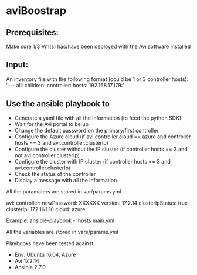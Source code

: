 # aviBoostrap
## Prerequisites:
Make sure 1/3 Vm(s) has/have been deployed with the Avi software installed

## Input:
An inventory file with the following format (could be 1 or 3 controller hosts):
'---
all:
  children:
    controller:
      hosts:
        192.168.17.179:'

## Use the ansible playbook to
- Generate a yaml file with all the information (to feed the python SDK)
- Wait for the Avi portal to be up
- Change the default password on the primary/first controller
- Configure the Azure cloud (if avi.controller.cloud == azure and controller hosts == 3 and avi.controller.clusterIp)
- Configure the cluster without the IP cluster (if controller hosts == 3 and not avi.controller.clusterIp)
- Configure the cluster with IP cluster (if controller hosts == 3 and avi.controller.clusterIp)
- Check the status of the controller
- Display a message with all the information

All the paramaters are stored in var/params.yml

avi:
  controller:
    newPassword: XXXXXX
    version: 17.2.14
    clusterIpStatus: true
    clusterIp: 172.16.1.10
    cloud: azure

Example:
ansible-playbook -i hosts main.yml

All the variables are stored in vars/params.yml

Playbooks have been tested against:
- Env: Ubuntu 16.04, Azure
- Avi 17.2.14
- Ansible 2.7.0
